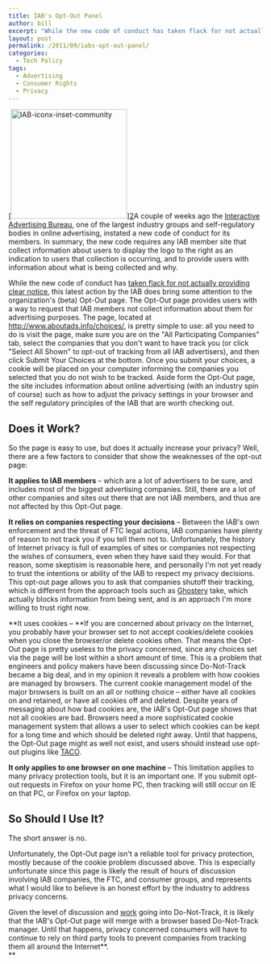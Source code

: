 ```yaml
---
title: IAB's Opt-Out Panel
author: bill
excerpt: "While the new code of conduct has taken flack for not actually providing clear notice, this latest action by the IAB does bring some attention to the organization's (beta) Opt-Out page. The Opt-Out page provides users with a way to request that IAB members not collect information about them for advertising purposes. The page, located at http://www.aboutads.info/choices/, is pretty simple to use. Unfortunately, it is also pretty useless since it relies on cookies, which privacy concerned users are probably blocking."
layout: post
permalink: /2011/09/iabs-opt-out-panel/
categories:
  - Tech Policy
tags:
  - Advertising
  - Consumer Rights
  - Privacy
---
```

[[<img class="size-full wp-image-399 alignright" alt="IAB-iconx-inset-community" src="http://wbushey.nfshost.com/wp-content/uploads/IAB-iconx-inset-community.jpg" width="230" height="217" />][1]][2]A couple of weeks ago the <a href="http://www.iab.net/" target="_blank">Interactive Advertising Bureau</a>, one of the largest industry groups and self-regulatory bodies in online advertising, instated a new code of conduct for its members. In summary, the new code requires any IAB member site that collect information about users to display the logo to the right as an indication to users that collection is occurring, and to provide users with information about what is being collected and why.

While the new code of conduct has <a href="http://content.usatoday.com/communities/technologylive/post/2011/08/internet-advertisers-begin-offering-new-do-not-track-icon-/1" target="_blank">taken flack for not actually providing clear notice</a>, this latest action by the IAB does bring some attention to the organization's (beta) Opt-Out page. The Opt-Out page provides users with a way to request that IAB members not collect information about them for advertising purposes. The page, located at <a href="http://www.aboutads.info/choices/" target="_blank">http://www.aboutads.info/choices/</a>, is pretty simple to use: all you need to do is visit the page, make sure you are on the "All Participating Companies" tab, select the companies that you don't want to have track you (or click "Select All Shown" to opt-out of tracking from all IAB advertisers), and then click Submit Your Choices at the bottom. Once you submit your choices, a cookie will be placed on your computer informing the companies you selected that you do not wish to be tracked. Aside form the Opt-Out page, the site includes information about online advertising (with an industry spin of course) such as how to adjust the privacy settings in your browser and the self regulatory principles of the IAB that are worth checking out.

## Does it Work?

So the page is easy to use, but does it actually increase your privacy? Well, there are a few factors to consider that show the weaknesses of the opt-out page:

**It applies to IAB members** &#8211; which are a lot of advertisers to be sure, and includes most of the biggest advertising companies. Still, there are a lot of other companies and sites out there that are not IAB members, and thus are not affected by this Opt-Out page.

**It relies on companies respecting your decisions** &#8211; Between the IAB's own enforcement and the threat of FTC legal actions, IAB companies have plenty of reason to not track you if you tell them not to. Unfortunately, the history of Internet privacy is full of examples of sites or companies not respecting the wishes of consumers, even when they have said they would. For that reason, some skeptisim is reasonable here, and personally I'm not yet ready to trust the intentions or ability of the IAB to respect my privacy decisions. This opt-out page allows you to ask that companies shutoff their tracking, which is different from the approach tools such as <a href="http://www.ghostery.com/" target="_blank">Ghostery</a> take, which actually blocks information from being sent, and is an approach I'm more willing to trust right now.

**It uses cookies &#8211; **If you are concerned about privacy on the Internet, you probably have your browser set to not accept cookies/delete cookies when you close the browser/or delete cookies often. That means the Opt-Out page is pretty useless to the privacy concerned, since any choices set via the page will be lost within a short amount of time. This is a problem that engineers and policy makers have been discussing since Do-Not-Track became a big deal, and in my opinion it reveals a problem with how cookies are managed by browsers. The current cookie management model of the major browsers is built on an all or nothing choice &#8211; either have all cookies on and retained, or have all cookies off and deleted. Despite years of messaging about how bad cookies are, the IAB's Opt-Out page shows that not all cookies are bad. Browsers need a more sophisticated cookie management system that allows a user to select which cookies can be kept for a long time and which should be deleted right away. Until that happens, the Opt-Out page might as well not exist, and users should instead use opt-out plugins like <a href="http://www.abine.com/preview/taco.php" target="_blank">TACO</a>.

**It only applies to one browser on one machine** &#8211; This limitation applies to many privacy protection tools, but it is an important one. If you submit opt-out requests in Firefox on your home PC, then tracking will still occur on IE on that PC, or Firefox on your laptop.

## So Should I Use It?

The short answer is no.

Unfortunately, the Opt-Out page isn't a reliable tool for privacy protection, mostly because of the cookie problem discussed above. This is especially unfortunate since this page is likely the result of hours of discussion involving IAB companies, the FTC, and consumer groups, and represents what I would like to believe is an honest effort by the industry to address privacy concerns.

Given the level of discussion and <a href="http://www.w3.org/2011/tracking-protection/" target="_blank">work</a> going into Do-Not-Track, it is likely that the IAB's Opt-Out page will merge with a browser based Do-Not-Track manager. Until that happens, privacy concerned consumers will have to continue to rely on third party tools to prevent companies from tracking them all around the Internet**.  
**

 [1]: http://wbushey.nfshost.com/wp-content/uploads/IAB-iconx-inset-community.jpg
 [2]: http://www.wbushey.com/wp-content/uploads/2011/09/IAB-iconx-inset-community.jpg